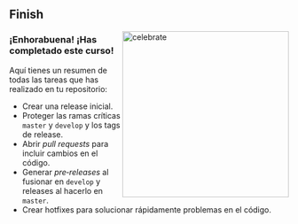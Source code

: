 <!--
  <<< Author notes: Finish >>>
  Review what we learned, ask for feedback, provide next steps.
-->

## Finish

<img src="https://octodex.github.com/images/snowtocat_final.jpg" alt=celebrate width=300 align=right>

### ¡Enhorabuena! ¡Has completado este curso!

Aquí tienes un resumen de todas las tareas que has realizado en tu repositorio:

- Crear una release inicial.
- Proteger las ramas críticas `master` y `develop` y los tags de release.
- Abrir *pull requests* para incluir cambios en el código.
- Generar *pre‑releases* al fusionar en `develop` y releases al hacerlo en `master`.
- Crear hotfixes para solucionar rápidamente problemas en el código.
